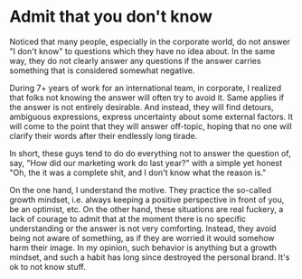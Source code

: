 # Admit that you don't know

Noticed that many people, especially in the corporate world, do not answer "I don't know" to questions which they have no idea about. In the same way, they do not clearly answer any questions if the answer carries something that is considered somewhat negative.

During 7+ years of work for an international team, in corporate, I realized that folks not knowing the answer will often try to avoid it. Same applies if the answer is not entirely desirable. And instead, they will find detours, ambiguous expressions, express uncertainty about some external factors. It will come to the point that they will answer off-topic, hoping that no one will clarify their words after their endlessly long tirade. 

In short, these guys tend to do do everything not to answer the question of, say, "How did our marketing work do last year?" with a simple yet honest "Oh, the it was a complete shit, and I don't know what the reason is."

On the one hand, I understand the motive. They practice the so-called growth mindset, i.e. always keeping a positive perspective in front of you, be an optimist, etc. On the other hand, these situations are real fuckery, a lack of courage to admit that at the moment there is no specific understanding or the answer is not very comforting. Instead, they avoid being not aware of something, as if they are worried it would somehow harm their image. In my opinion, such behavior is anything but a growth mindset, and such a habit has long since destroyed the personal brand. It's ok to not know stuff.
